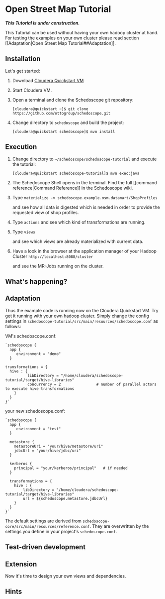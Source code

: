 # Open Street Map Tutorial

_**This Tutorial is under construction.**_

This Tutorial can be used without having your own hadoop cluster at hand. For testing the examples on your own cluster please read section [[Adaptation|Open Street Map Tutorial##Adaptation]].

## Installation
Let's get started:

1. Download [Cloudera Quickstart VM](http://www.cloudera.com/content/cloudera/en/documentation/core/latest/topics/cloudera_quickstart_vm.html)
2. Start Cloudera VM.
3. Open a terminal and clone the Schedoscope git repository:

    `[cloudera@quickstart ~]$ git clone https://github.com/ottogroup/schedoscope.git`
4. Change directory to `schedoscope` and build the project:

    `[cloudera@quickstart schedoscope]$ mvn install`

## Execution

1. Change directory to `~/schedoscope/schedoscope-tutorial` and execute the tutorial:

    `[cloudera@quickstart schedoscope-tutorial]$ mvn exec:java`
1. The Schedoscope Shell opens in the terminal. Find the full [[command reference|Command Reference]] in the Schedoscope wiki.
1. Type  `materialize -v schedoscope.example.osm.datamart/ShopProfiles`

    and see how all data is digested which is needed in order to provide the requested view of shop profiles.

1. Type  `actions`
    and see which kind of transformations are running.

1. Type  `views`

    and see which views are already materialized with current data.
1. Have a look in the browser at the application manager of your Hadoop Cluster  `http://localhost:8088/cluster`

    and see the MR-Jobs running on the cluster.

## What's happening?


## Adaptation
Thus the example code is running now on the Cloudera Quickstart VM. 
Try get it running with your own hadoop cluster. Simply change the config settings in `schedoscope-tutorial/src/main/resources/schedoscope.conf` as follows:

VM's schedoscope.conf:

    `schedoscope {
      app {
         environment = "demo"
      }

    transformations = {
      hive : {
              libDirectory = "/home/cloudera/schedoscope-tutorial/target/hive-libraries"
              concurrency = 2                # number of parallel actors to execute hive transformations
        }
      }
    }`

your new schedoscope.conf:

    `schedoscope {
      app {
         environment = "test"
      }

      metastore {
        metastoreUri = "your/hive/metastore/uri"
        jdbcUrl = "your/hive/jdbc/uri"
      }

      kerberos {
        principal = "your/kerberos/principal"   # if needed
      }
      
      transformations = {
      	hive : {
		    libDirectory = "/home/cloudera/schedoscope-tutorial/target/hive-libraries"
		    url = ${schedoscope.metastore.jdbcUrl}
        }
      }
    }`
The default settings are derived from `schedoscope-core/src/main/resources/reference.conf`. They are overwritten by the settings you define in your project's `schedoscope.conf`.

## Test-driven development

## Extension
Now it's time to design your own views and dependencies.


## Hints

